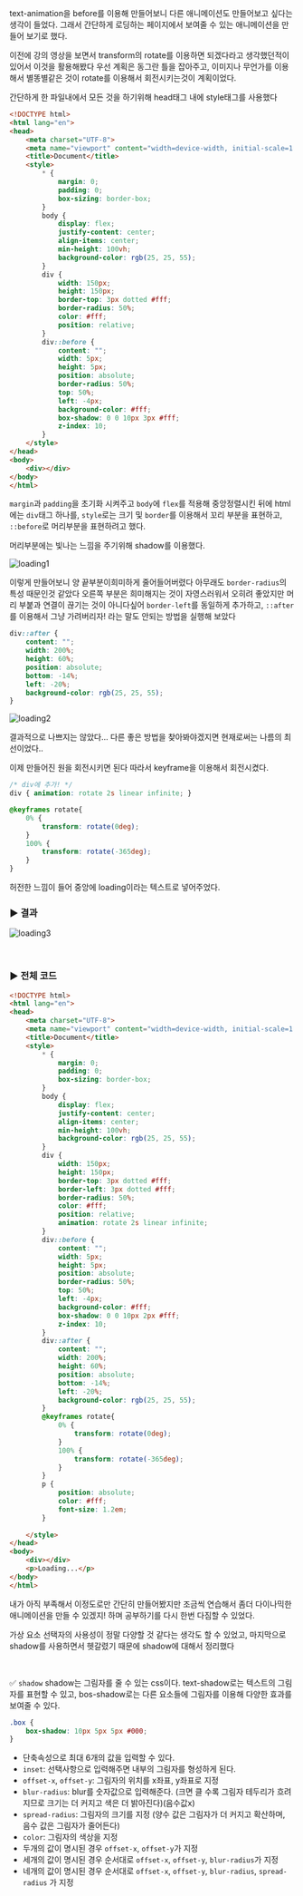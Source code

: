 text-animation을 before를 이용해 만들어보니 다른 애니메이션도 만들어보고 싶다는 생각이 들었다. 그래서 간단하게 로딩하는 페이지에서 보여줄 수 있는 애니메이션을 만들어 보기로 했다.

이전에 강의 영상을 보면서 transform의 rotate를 이용하면 되겠다라고 생각했던적이 있어서 이것을 활용해봤다
우선 계획은 동그란 틀을 잡아주고, 이미지나 무언가를 이용해서 별똥별같은 것이 rotate를 이용해서 회전시키는것이 계획이었다.

간단하게 한 파일내에서 모든 것을 하기위해 head태그 내에 style태그를 사용했다
```html
<!DOCTYPE html>
<html lang="en">
<head>
    <meta charset="UTF-8">
    <meta name="viewport" content="width=device-width, initial-scale=1.0">
    <title>Document</title>
    <style>
        * {
            margin: 0;
            padding: 0;
            box-sizing: border-box;
        }
        body {
            display: flex;
            justify-content: center;
            align-items: center;
            min-height: 100vh;
            background-color: rgb(25, 25, 55);
        }
        div {
            width: 150px;
            height: 150px;
            border-top: 3px dotted #fff;
            border-radius: 50%;
            color: #fff;
            position: relative;
        }
        div::before {
            content: "";
            width: 5px;
            height: 5px;
            position: absolute;
            border-radius: 50%;
            top: 50%;
            left: -4px;
            background-color: #fff;
            box-shadow: 0 0 10px 3px #fff;
            z-index: 10;
        }
    </style>
</head>
<body>
    <div></div>
</body>
</html>
```

`margin`과 `padding`을 초기화 시켜주고 `body`에 `flex`를 적용해 중앙정렬시킨 뒤에 html에는 `div`태그 하나를, `style`로는 크기 및 `border`를 이용해서 꼬리 부분을 표현하고, `::before`로 머리부분을 표현하려고 했다.

머리부분에는 빛나는 느낌을 주기위해 shadow를 이용했다. 

![loading1](./img/loading1.png)

이렇게 만들어보니 양 끝부분이희미하게 줄어들어버렸다 아무래도 `border-radius`의 특성 때문인것 같았다 오른쪽 부분은 희미해지는 것이 자영스러워서 오히려 좋았지만 머리 부붙과 연결이 끊기는 것이 아니다싶어 `border-left`를 동일하게 추가하고, `::after`를 이용해서 그냥 가려버리자! 라는 말도 안되는 방법을 실행해 보았다

```css 
div::after {
    content: "";
    width: 200%;
    height: 60%;
    position: absolute;
    bottom: -14%;
    left: -20%;
    background-color: rgb(25, 25, 55);
}
```
![loading2](./img/loading2.png)

결과적으로 나쁘지는 않았다... 다른 좋은 방법을 찾아봐야겠지면 현재로써는 나름의 최선이었다..

이제 만들어진 원을 회전시키면 된다 따라서 keyframe을 이용해서 회전시켰다.
```css
/* div에 추가! */
div { animation: rotate 2s linear infinite; }

@keyframes rotate{
    0% {
        transform: rotate(0deg);
    }
    100% {
        transform: rotate(-365deg);
    }
}
```

허전한 느낌이 들어 중앙에 loading이라는 텍스트로 넣어주었다.

### ▶️ 결과
![loading3](./img/loading3.gif)

<br>

### ▶️ 전체 코드
```html
<!DOCTYPE html>
<html lang="en">
<head>
    <meta charset="UTF-8">
    <meta name="viewport" content="width=device-width, initial-scale=1.0">
    <title>Document</title>
    <style>
        * {
            margin: 0;
            padding: 0;
            box-sizing: border-box;
        }
        body {
            display: flex;
            justify-content: center;
            align-items: center;
            min-height: 100vh;
            background-color: rgb(25, 25, 55);
        }
        div {
            width: 150px;
            height: 150px;
            border-top: 3px dotted #fff;
            border-left: 3px dotted #fff;
            border-radius: 50%;
            color: #fff;
            position: relative;
            animation: rotate 2s linear infinite;
        }
        div::before {
            content: "";
            width: 5px;
            height: 5px;
            position: absolute;
            border-radius: 50%;
            top: 50%;
            left: -4px;
            background-color: #fff;
            box-shadow: 0 0 10px 2px #fff;
            z-index: 10;
        }
        div::after {
            content: "";
            width: 200%;
            height: 60%;
            position: absolute;
            bottom: -14%;
            left: -20%;
            background-color: rgb(25, 25, 55);
        }
        @keyframes rotate{
            0% {
                transform: rotate(0deg);
            }
            100% {
                transform: rotate(-365deg);
            }
        }
        p {
            position: absolute;
            color: #fff;
            font-size: 1.2em;
        }
        
    </style>
</head>
<body>
    <div></div>
    <p>Loading...</p>
</body>
</html>
```

내가 아직 부족해서 이정도로만 간단히 만들어봤지만 조금씩 연습해서 좀더 다이나믹한 애니메이션을 만들 수 있겠지! 하며 공부하기를 다시 한번 다짐할 수 있었다.

가상 요소 선택자의 사용성이 정말 다양할 것 같다는 생각도 할 수 있었고, 마지막으로 shadow를 사용하면서 헷갈렸기 때문에 shadow에 대해서 정리했다

<br>

✅ `shadow`
shadow는 그림자를 줄 수 있는 css이다. text-shadow로는 텍스트의 그림자를 표현할 수 있고, bos-shadow로는 다른 요소들에 그림자를 이용해 다양한 효과를 보여줄 수 있다.

```css
.box {
    box-shadow: 10px 5px 5px #000;
}
```

- 단축속성으로 최대 6개의 값을 입력할 수 있다.
- `inset`: 선택사항으로 입력해주면 내부의 그림자를 형성하게 된다.
- `offset-x`, `offset-y`: 그림자의 위치를 x좌표, y좌표로 지정
- `blur-radius`: blur를 숫자값으로 입력해준다. (크면 클 수록 그림자 테두리가 흐려지므로 크기는 더 커지고 색은 더 밝아진다)(음수값x)
- `spread-radius`: 그림자의 크기를 지정 (양수 값은 그림자가 더 커지고 확산하며, 음수 값은 그림자가 줄어든다)
- `color`: 그림자의 색상을 지정
- 두개의 값이 명시된 경우 `offset-x`, `offset-y`가 지정
- 세개의 값이 명시된 경우 순서대로 `offset-x`, `offset-y`, `blur-radius`가 지정
- 네개의 값이 명시된 경우 순서대로 `offset-x`, `offset-y`, `blur-radius`, `spread-radius` 가 지정




